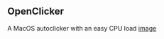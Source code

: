 ## OpenClicker

A MacOS autoclicker with an easy CPU load
[image](https://user-images.githubusercontent.com/105139789/177389541-377b0a07-c01e-4050-a310-5ff8aef7cf20.png)<br/>

